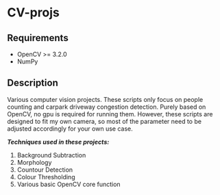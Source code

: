 # CV-projs

## Requirements

<ul>
  <li>OpenCV >= 3.2.0</li>
  <li>NumPy</li>
</ul>

## Description

<p>Various computer vision projects. These scripts only focus on people counting and carpark driveway congestion detection. Purely based on OpenCV, no gpu is required for running them. However, these scripts are designed to fit my own camera, so most of the parameter need to be adjusted accordingly for your own use case.</p>

<i><b>Techniques used in these projects:</b></i>

<ol>
  <li>Background Subtraction</li>
  <li>Morphology</li>
  <li>Countour Detection</li>
  <li>Colour Thresholding</li>
  <li>Various basic OpenCV core function</li>
</ol>
